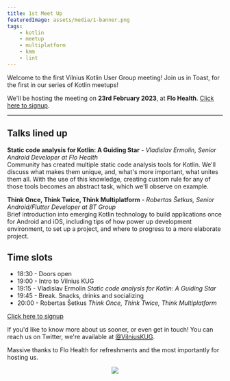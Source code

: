```yaml
---
title: 1st Meet Up
featuredImage: assets/media/1-banner.png
tags:
    - kotlin
    - meetup
    - multiplatform
    - kmm
    - lint
---
```


Welcome to the first Vilnius Kotlin User Group meeting! Join us in Toast, for the first in our series of Kotlin meetups!

We'll be hosting the meeting on **23rd February 2023**, at **Flo Health**. [Click here to signup](https://ti.to/vilnius-kotlin-user-group/vilnius-kug-1st-meetup).

---

Talks lined up
---

**Static code analysis for Kotlin: A Guiding Star** - _Vladislav Ermolin, Senior Android Developer at Flo Health_        
Community has created multiple static code analysis tools for Kotlin. We'll discuss what makes them unique, and, what's more important, what unites them all. With the use of this knowledge, creating custom rule for any of those tools becomes an abstract task, which we'll observe on example.

**Think Once, Think Twice, Think Multiplatform**  - _Robertas Šetkus, Senior Android/Flutter Developer at BT Group_     
Brief introduction into emerging Kotlin technology to build applications once for Android and iOS, including tips of how power up development environment, to set up a project, and where to progress to a more elaborate project.

Time slots
---

- 18:30 - Doors open
- 19:00 - Intro to Vilnius KUG
- 19:15 - Vladislav Ermolin _Static code analysis for Kotlin: A Guiding Star_
- 19:45 - Break. Snacks, drinks and socializing
- 20:00 - Robertas Šetkus _Think Once, Think Twice, Think Multiplatform_

[Click here to signup](https://ti.to/vilnius-kotlin-user-group/vilnius-kug-1st-meetup)

If you'd like to know more about us sooner, or even get in touch! You can reach us on Twitter, we're available at [@VilniusKUG](https://twitter.com/vilnius_kug).

Massive thanks to Flo Health for refreshments and the most importantly for hosting us.

<p align="center">
  <img src="/assets/media/Flo_logo_198x92.png" />
</p>